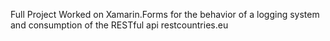 Full Project Worked on Xamarin.Forms for the behavior of a logging system and consumption of the RESTful api restcountries.eu
